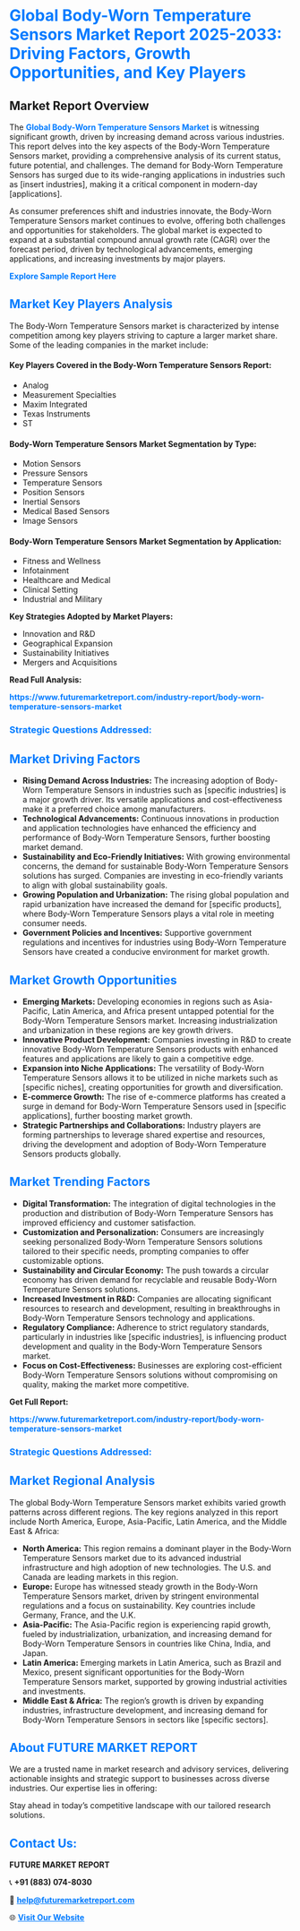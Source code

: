 <h1 style="color: #007BFF;">Global Body-Worn Temperature Sensors Market Report 2025-2033: Driving Factors, Growth Opportunities, and Key Players</h1>

<section id="overview">
<h2>Market Report Overview</h2>
<p>The <a href="https://www.futuremarketreport.com/industry-report/body-worn-temperature-sensors-market" style="color: #007BFF; text-decoration: none;"><strong>Global Body-Worn Temperature Sensors Market</strong></a> is witnessing significant growth, driven by increasing demand across various industries. This report delves into the key aspects of the Body-Worn Temperature Sensors market, providing a comprehensive analysis of its current status, future potential, and challenges. The demand for Body-Worn Temperature Sensors has surged due to its wide-ranging applications in industries such as [insert industries], making it a critical component in modern-day [applications].</p>
<p>As consumer preferences shift and industries innovate, the Body-Worn Temperature Sensors market continues to evolve, offering both challenges and opportunities for stakeholders. The global market is expected to expand at a substantial compound annual growth rate (CAGR) over the forecast period, driven by technological advancements, emerging applications, and increasing investments by major players.</p>
</section>

<section id="overview">
<p><a href="https://www.futuremarketreport.com/request-sample/reportId=76444" style="color: #007BFF; text-decoration: none;"><strong>Explore Sample Report Here</strong></a></p>
</section>

<section id="key-players">
<h2 style="color: #007BFF;">Market Key Players Analysis</h2>
<p>The Body-Worn Temperature Sensors market is characterized by intense competition among key players striving to capture a larger market share. Some of the leading companies in the market include:</p>
<h4>Key Players Covered in the Body-Worn Temperature Sensors Report:</h4>
<ul><li>Analog</li><li>Measurement Specialties</li><li>Maxim Integrated</li><li>Texas Instruments</li><li>ST</li></ul>
<h4>Body-Worn Temperature Sensors Market Segmentation by Type:</h4>
<ul><li>Motion Sensors</li><li>Pressure Sensors</li><li>Temperature Sensors</li><li>Position Sensors</li><li>Inertial Sensors</li><li>Medical Based Sensors</li><li>Image Sensors</li></ul>

<h4>Body-Worn Temperature Sensors Market Segmentation by Application:</h4>
<ul><li>Fitness and Wellness</li><li>Infotainment</li><li>Healthcare and Medical</li><li>Clinical Setting</li><li>Industrial and Military</li></ul>
<p><strong>Key Strategies Adopted by Market Players:</strong></p>
<ul>
<li>Innovation and R&D</li>
<li>Geographical Expansion</li>
<li>Sustainability Initiatives</li>
<li>Mergers and Acquisitions</li>
</ul>
</section>

<section>
<p><strong>Read Full Analysis: </strong></p><a href="https://www.futuremarketreport.com/industry-report/body-worn-temperature-sensors-market" style="color: #007BFF; text-decoration: none;"><strong>https://www.futuremarketreport.com/industry-report/body-worn-temperature-sensors-market</strong></a>
<h3 style="color: #007BFF;">Strategic Questions Addressed:</h3>
</section>

<section id="driving-factors">
<h2 style="color: #007BFF;">Market Driving Factors</h2>
<ul>
<li><strong>Rising Demand Across Industries:</strong> The increasing adoption of Body-Worn Temperature Sensors in industries such as [specific industries] is a major growth driver. Its versatile applications and cost-effectiveness make it a preferred choice among manufacturers.</li>
<li><strong>Technological Advancements:</strong> Continuous innovations in production and application technologies have enhanced the efficiency and performance of Body-Worn Temperature Sensors, further boosting market demand.</li>
<li><strong>Sustainability and Eco-Friendly Initiatives:</strong> With growing environmental concerns, the demand for sustainable Body-Worn Temperature Sensors solutions has surged. Companies are investing in eco-friendly variants to align with global sustainability goals.</li>
<li><strong>Growing Population and Urbanization:</strong> The rising global population and rapid urbanization have increased the demand for [specific products], where Body-Worn Temperature Sensors plays a vital role in meeting consumer needs.</li>
<li><strong>Government Policies and Incentives:</strong> Supportive government regulations and incentives for industries using Body-Worn Temperature Sensors have created a conducive environment for market growth.</li>
</ul>
</section>

<section id="growth-opportunities">
<h2 style="color: #007BFF;">Market Growth Opportunities</h2>
<ul>
<li><strong>Emerging Markets:</strong> Developing economies in regions such as Asia-Pacific, Latin America, and Africa present untapped potential for the Body-Worn Temperature Sensors market. Increasing industrialization and urbanization in these regions are key growth drivers.</li>
<li><strong>Innovative Product Development:</strong> Companies investing in R&D to create innovative Body-Worn Temperature Sensors products with enhanced features and applications are likely to gain a competitive edge.</li>
<li><strong>Expansion into Niche Applications:</strong> The versatility of Body-Worn Temperature Sensors allows it to be utilized in niche markets such as [specific niches], creating opportunities for growth and diversification.</li>
<li><strong>E-commerce Growth:</strong> The rise of e-commerce platforms has created a surge in demand for Body-Worn Temperature Sensors used in [specific applications], further boosting market growth.</li>
<li><strong>Strategic Partnerships and Collaborations:</strong> Industry players are forming partnerships to leverage shared expertise and resources, driving the development and adoption of Body-Worn Temperature Sensors products globally.</li>
</ul>
</section>

<section id="trending-factors">
<h2 style="color: #007BFF;">Market Trending Factors</h2>
<ul>
<li><strong>Digital Transformation:</strong> The integration of digital technologies in the production and distribution of Body-Worn Temperature Sensors has improved efficiency and customer satisfaction.</li>
<li><strong>Customization and Personalization:</strong> Consumers are increasingly seeking personalized Body-Worn Temperature Sensors solutions tailored to their specific needs, prompting companies to offer customizable options.</li>
<li><strong>Sustainability and Circular Economy:</strong> The push towards a circular economy has driven demand for recyclable and reusable Body-Worn Temperature Sensors solutions.</li>
<li><strong>Increased Investment in R&D:</strong> Companies are allocating significant resources to research and development, resulting in breakthroughs in Body-Worn Temperature Sensors technology and applications.</li>
<li><strong>Regulatory Compliance:</strong> Adherence to strict regulatory standards, particularly in industries like [specific industries], is influencing product development and quality in the Body-Worn Temperature Sensors market.</li>
<li><strong>Focus on Cost-Effectiveness:</strong> Businesses are exploring cost-efficient Body-Worn Temperature Sensors solutions without compromising on quality, making the market more competitive.</li>
</ul>
</section>

<section>
<p><strong>Get Full Report: </strong></p><a href="https://www.futuremarketreport.com/industry-report/body-worn-temperature-sensors-market" style="color: #007BFF; text-decoration: none;"><strong>https://www.futuremarketreport.com/industry-report/body-worn-temperature-sensors-market</strong></a>
<h3 style="color: #007BFF;">Strategic Questions Addressed:</h3>
</section>


<section id="regional-analysis">
<h2 style="color: #007BFF;">Market Regional Analysis</h2>
<p>The global Body-Worn Temperature Sensors market exhibits varied growth patterns across different regions. The key regions analyzed in this report include North America, Europe, Asia-Pacific, Latin America, and the Middle East & Africa:</p>
<ul>
<li><strong>North America:</strong> This region remains a dominant player in the Body-Worn Temperature Sensors market due to its advanced industrial infrastructure and high adoption of new technologies. The U.S. and Canada are leading markets in this region.</li>
<li><strong>Europe:</strong> Europe has witnessed steady growth in the Body-Worn Temperature Sensors market, driven by stringent environmental regulations and a focus on sustainability. Key countries include Germany, France, and the U.K.</li>
<li><strong>Asia-Pacific:</strong> The Asia-Pacific region is experiencing rapid growth, fueled by industrialization, urbanization, and increasing demand for Body-Worn Temperature Sensors in countries like China, India, and Japan.</li>
<li><strong>Latin America:</strong> Emerging markets in Latin America, such as Brazil and Mexico, present significant opportunities for the Body-Worn Temperature Sensors market, supported by growing industrial activities and investments.</li>
<li><strong>Middle East & Africa:</strong> The region’s growth is driven by expanding industries, infrastructure development, and increasing demand for Body-Worn Temperature Sensors in sectors like [specific sectors].</li>
</ul>
</section>

<footer>
<h2 style="color: #007BFF;">About FUTURE MARKET REPORT</h2>
<p>We are a trusted name in market research and advisory services, delivering actionable insights and strategic support to businesses across diverse industries. Our expertise lies in offering:</p>

<p>Stay ahead in today’s competitive landscape with our tailored research solutions.</p>

<h2 style="color: #007BFF;">Contact Us:</h2>
<p><strong>FUTURE MARKET REPORT</strong></p>
<p>📞 <strong>+91 (883) 074-8030</strong></p>
<p>📧 <strong><a href="mailto:help@futuremarketreport.com" style="color: #007BFF;">help@futuremarketreport.com</a></strong></p>
<p>🌐 <strong><a href="https://www.futuremarketreport.com/" style="color: #007BFF;">Visit Our Website</a></strong></p>
</footer>